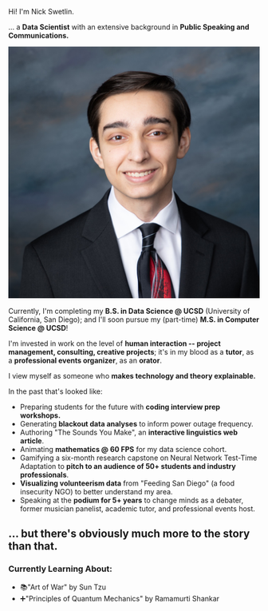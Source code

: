 Hi! I'm Nick Swetlin.

... a **Data Scientist** with an extensive background in **Public Speaking and Communications.**

![(A picture of myself)](./assets/imgs/myself.jpg)

Currently, I'm completing my **B.S. in Data Science @ UCSD** (University of California, San Diego); and I'll soon pursue my (part-time) **M.S. in Computer Science @ UCSD**!

I'm invested in work on the level of **human interaction -- project management, consulting, creative projects**; it's in my blood as a **tutor**, as a **professional events organizer**, as an **orator**. 

I view myself as someone who **makes technology and theory explainable.**

In the past that's looked like:
- Preparing students for the future with **coding interview prep workshops.**
- Generating **blackout data analyses** to inform power outage frequency.
- Authoring "The Sounds You Make", an **interactive linguistics web article**.
- Animating **mathematics @ 60 FPS** for my data science cohort.
- Gamifying a six-month research capstone on Neural Network Test-Time Adaptation to **pitch to an audience of 50+ students and industry professionals**.
- **Visualizing volunteerism data** from "Feeding San Diego" (a food insecurity NGO) to better understand my area.
- Speaking at the **podium for 5+ years** to change minds as a debater, former musician panelist, academic tutor, and professional events host.

... but there's obviously much more to the story than that. 
---

### Currently Learning About:
- 📚"Art of War" by Sun Tzu
- ➕"Principles of Quantum Mechanics" by Ramamurti Shankar



